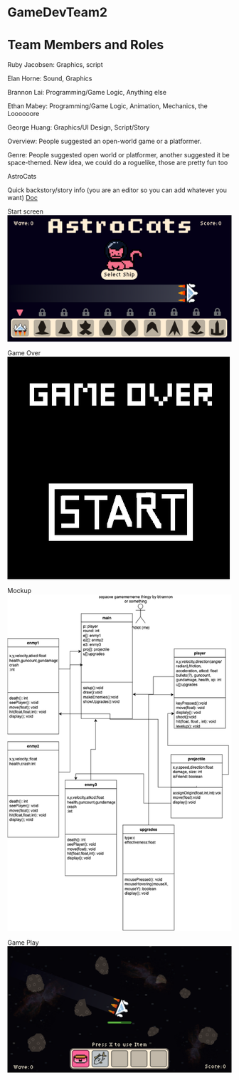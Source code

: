 # GameDevTeam2
# Team Members and Roles
Ruby Jacobsen: Graphics, script

Elan Horne: Sound, Graphics

Brannon Lai: Programming/Game Logic, Anything else

Ethan Mabey: Programming/Game Logic, Animation, Mechanics, the Loooooore

George Huang: Graphics/UI Design, Script/Story


Overview: People suggested an open-world game or a platformer.

Genre: People suggested open world or platformer, another suggested it be space-themed. New idea, we could do a roguelike, those are pretty fun too

AstroCats

Quick backstory/story info (you are an editor so you can add whatever you want)
 [Doc](https://docs.google.com/document/d/1RE3Bt4OiFEK1LiYbxX2sdgQhCzcvOM26Z1X7oPXeeUo/edit?usp=sharing)

Start screen
![Start screen](https://github.com/RubyJacobsen/GameDevTeam2/blob/main/images/StartScreenGH.png)

Game Over
![Game Over](https://github.com/RubyJacobsen/GameDevTeam2/blob/main/images/GameOver%20(3).png)

Mockup
![mockup](https://github.com/RubyJacobsen/GameDevTeam2/blob/main/images/Untitled%20Diagram(3)(3).drawio(1).png)

Game Play
![gameplayscreen](https://github.com/RubyJacobsen/GameDevTeam2/blob/main/images/GameplayScreenGH.png)
